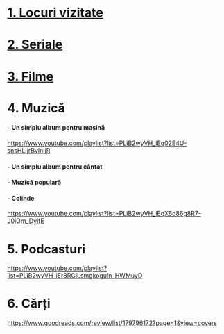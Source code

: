 
# [1. Locuri vizitate](https://youtube.com/playlist?list=PLiB2wyVH_iEqD0WHr_dpveAA873cD3_HG&feature=shared)
# [2. Seriale](https://www.imdb.com/list/ls541243395/?ref_=ext_shr_lnk)
# [3. Filme](https://www.imdb.com/list/ls541242717/?ref_=ext_shr_lnk)
 
# 4. Muzică    
   ####      - Un simplu album pentru mașină
  https://www.youtube.com/playlist?list=PLiB2wyVH_iEq02E4U-snsHLIjrBvlnIjR  
  ####       - Un simplu album pentru cântat
  ####       - Muzică populară
  ####       - Colinde
  https://www.youtube.com/playlist?list=PLiB2wyVH_iEqX6d86g8R7-J0lOm_DylfE  

  
# 5. Podcasturi
  https://www.youtube.com/playlist?list=PLiB2wyVH_iEr8RGiLsmgkoguIn_HWMuyD   

# 6. Cărți
https://www.goodreads.com/review/list/179796172?page=1&view=covers  


